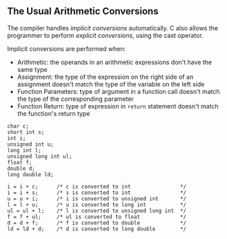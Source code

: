 ## The Usual Arithmetic Conversions

The compiler handles *implicit conversions* automatically.
C also allows the programmer to perform *explicit conversions*, using the cast operator.

Implicit conversions are performed when:
- Arithmetic: the operands in an arithmetic expressions don't have the same type
- Assignment: the type of the expression on the right side of an assignment doesn't match the type of the variable on the left side
- Function Parameters: type of argument in a function call doesn't match the type of the corresponding parameter
- Function Return: type of expression in `return` statement doesn't match the function's return type

```
char c;
short int s;
int i;
unsigned int u;
long int l;
unsigned long int ul;
float f;
double d;
long double ld;

i = i + c;      /* c is converted to int                */
i = i + s;      /* s is converted to int                */
u = u + i;      /* i is converted to unsigned int       */
l = l + u;      /* u is converted to long int           */
ul = ul + l;    /* l is converted to unsigned long int  */
f = f + ul;     /* ul is converted to float             */
d = d + f;      /* f is converted to double             */
ld = ld + d;    /* d is converted to long double        */
```

